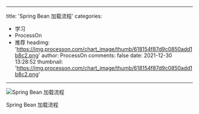 
---
title: 'Spring Bean 加载流程'
categories: 
 - 学习
 - ProcessOn
 - 推荐
headimg: 'https://img.processon.com/chart_image/thumb/618154f87d9c0850add1b8c2.png'
author: ProcessOn
comments: false
date: 2021-12-30 13:28:52
thumbnail: 'https://img.processon.com/chart_image/thumb/618154f87d9c0850add1b8c2.png'
---

<div>   
<img class="thumb" alt="Spring Bean 加载流程" src="https://img.processon.com/chart_image/thumb/618154f87d9c0850add1b8c2.png" referrerpolicy="no-referrer">
<p>Spring Bean 加载流程</p>  
</div>
            